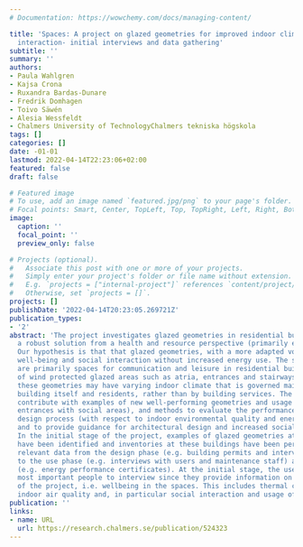 ```yaml
---
# Documentation: https://wowchemy.com/docs/managing-content/

title: 'Spaces: A project on glazed geometries for improved indoor climate and social
  interaction- initial interviews and data gathering'
subtitle: ''
summary: ''
authors:
- Paula Wahlgren
- Kajsa Crona
- Ruxandra Bardas-Dunare
- Fredrik Domhagen
- Toivo Säwén
- Alesia Wessfeldt
- Chalmers University of TechnologyChalmers tekniska högskola
tags: []
categories: []
date: -01-01
lastmod: 2022-04-14T22:23:06+02:00
featured: false
draft: false

# Featured image
# To use, add an image named `featured.jpg/png` to your page's folder.
# Focal points: Smart, Center, TopLeft, Top, TopRight, Left, Right, BottomLeft, Bottom, BottomRight.
image:
  caption: ''
  focal_point: ''
  preview_only: false

# Projects (optional).
#   Associate this post with one or more of your projects.
#   Simply enter your project's folder or file name without extension.
#   E.g. `projects = ["internal-project"]` references `content/project/deep-learning/index.md`.
#   Otherwise, set `projects = []`.
projects: []
publishDate: '2022-04-14T20:23:05.269721Z'
publication_types:
- '2'
abstract: 'The project investigates glazed geometries in residential buildings as
  a robust solution from a health and resource perspective (primarily energy and cultivation).
  Our hypothesis is that that glazed geometries, with a more adapted volume, can increase
  well-being and social interaction without increased energy use. The studied geometries
  are primarily spaces for communication and leisure in residential buildings, consisting
  of wind protected glazed areas such as atria, entrances and stairways. Furthermore,
  these geometries may have varying indoor climate that is governed mainly by the
  building itself and residents, rather than by building services. The project will
  contribute with examples of new well-performing geometries and usage (such as larger
  entrances with social areas), and methods to evaluate the performance early in the
  design process (with respect to indoor environmental quality and energy efficiency)
  and to provide guidance for architectural design and increased social interaction.
  In the initial stage of the project, examples of glazed geometries at buildings
  have been identified and inventories at these buildings have been performed to gather
  relevant data from the design phase (e.g. building permits and interviews with consultants),
  to the use phase (e.g. interviews with users and maintenance staff) and follow up
  (e.g. energy performance certificates). At the initial stage, the users are the
  most important people to interview since they provide information on the key aspects
  of the project, i.e. wellbeing in the spaces. This includes thermal comfort, acoustics,
  indoor air quality and, in particular social interaction and usage of spaces.  '
publication: ''
links:
- name: URL
  url: https://research.chalmers.se/publication/524323
---
```

